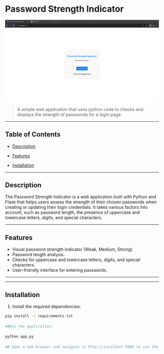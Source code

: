 
# Password Strength Indicator

![Project Image](project-image-url.png)

> A simple web application that uses python code to checks and displays the strength of passwords for a login page.

---

## Table of Contents

- [Description](#description)
- [Features](#features)
  
- [Installation](#installation)


---

## Description

The Password Strength Indicator is a web application built with Python and Flask that helps users assess the strength of their chosen passwords when creating or updating their login credentials. It takes various factors into account, such as password length, the presence of uppercase and lowercase letters, digits, and special characters.

---

## Features

- Visual password strength indicator (Weak, Medium, Strong).
- Password length analysis.
- Checks for uppercase and lowercase letters, digits, and special characters.
- User-friendly interface for entering passwords.

---



---

## Installation

1. Install the required dependencies:

~~~bash
pip install -r requirements.txt 

##Run the application:

python app.py

## Open a web browser and navigate to http://localhost:5000 to use the application.

